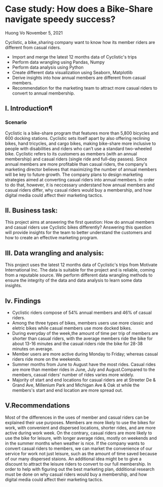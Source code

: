 # Case study: How does a Bike-Share navigate speedy success?
Huong Vo
November 5, 2021

Cyclistic, a bike_sharing company want to know how its member riders are different from casual riders. 
* Import and merge the latest 12 months data of Cyclistic's trips 
* Perform data wrangling using Pandas, Numpy
* Perform data analysis using Python
* Create different data visualization using Seaborn, Matplotlib
* Derive insights into how annual members are different from casual members.
* Recommendation for the marketing team to attract more casual riders to convert to annual membership.

## I. Introduction¶
### Scenario
Cyclistic is a bike-share program that features more than 5,800 bicycles and 600 docking stations. Cyclistic sets itself apart by also offering reclining bikes, hand tricycles, and cargo bikes, making bike-share more inclusive to people with disabilities and riders who can’t use a standard two-wheeled bike. 
Cyclistic refers to its customers as members (with an annual membership) and casual riders (single ride and full-day passes). Since annual members are more profitable than casual riders, the company's marketing director believes that maximizing the number of annual members will be key to future growth. 
The company plans to design marketing strategies aimed at converting casual riders into annual members. In order to do that, however, it is neccessary understand how annual members and casual riders differ, why casual riders would buy a membership, and how digital media could affect their marketing tactics. 

## II. Business task:
This project aims at answering the first question: How do annual members and casual riders use Cyclistic bikes differently? Answering this question will provide insights for the team to better understand the customers and how to create an effective marketing program.

## III. Data wrangling and analysis:
This project uses the latest 12 months data of Cyclistic's trips from Motivate International Inc. The data is suitable for the project and is reliable, coming from a reputable source.
We perform different data wrangling methods to ensure the integrity of the data and data analysis to learn some data insights.

## Iv. Findings
* Cyclistic riders compose of 54% annual members and 46% of casual riders.
* Among the three types of bikes, members users use more classic and eletric bikes while casual members use more docked bikes.
* During everyday of the week,the amount of time per trip of members are shorter than casual riders, with the average members ride the bike for about 13-16 minutes and the casual riders ride the bike for 28-38 minutes on average.
* Member users are more active during Monday to Friday; whereas casual riders ride more on the weekends.
* Summer months from June to August have the most rides. Casual rides are more than member rides in June, July and August.Compared to the members, casual riders' number of rides varies more widely.
* Majority of start and end locations for casual riders are at Streeter De & Grand Ave, Millenium Park and Michigan Ave & Oak st while the members's start and end location are more spread out.

## V.Recommendations
Most of the differences in the uses of member and casual riders can be explained their use purposes. Members are more likely to use the bikes for work, with convenient and dispersed locations, shorter rides, and are more active during work week. On the contrary, casual riders are more likely to use the bike for leisure, with longer average rides, mostly on weekends and in the summer months when weather is nice.
If the company wants to convert casual riders to members, we can market the convenience of our service for work not just leisure, such as the amount of time saved because of our many dispersed staions. An additional idea might be to give a discount to attract the leisure riders to convert to our full membership.
In order to help with figuring out the best marketing plan, ddditional research must be done on why casual riders would buy a membership, and how digital media could affect their marketing tactics.
